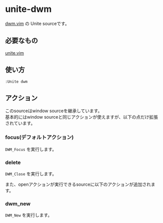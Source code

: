 unite-dwm
=========

[dwm.vim](https://github.com/spolu/dwm.vim) の Unite sourceです。

## 必要なもの

[unite.vim](https://github.com/Shougo/unite.vim)

## 使い方

`:Unite dwm`

## アクション

このsourceはwindow sourceを継承しています。  
基本的にはwindow sourceと同じアクションが使えますが、以下の点だけ拡張されています。

### focus(デフォルトアクション)

`DWM_Focus` を実行します。

### delete

`DWM_Close` を実行します。

また、openアクションが実行できるsourceに以下のアクションが追加されます。

### dwm_new

`DWM_New` を実行します。
